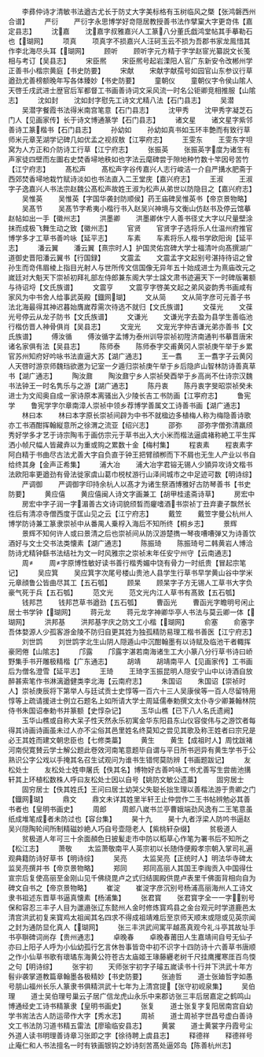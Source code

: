 <!-- { "loadSidebar": true } -->
　　李彞仲诗才清敏书法遒古尤长于防丈大字美标格有玉树临风之槩【张鸿磐西州合谱】
　　严衍
　　严衍字永思博学好竒隠居教授善书法作擘窠大字更竒伟【嘉定县志】
　　沈嘉
　　沈嘉字叔雅嘉兴人工篆八分董氏戯鸿堂帖其手摹勒石也【瑚网】
　　项真
　　项真字不损嘉兴人汪砢玉云不损为吾郡书家龙鳯惜其作李北海尽头耳【瑚网】
　　顾听
　　顾听字元方精于字学赵宧光纂説文长笺相与考订【吴县志】
　　宋臣熈
　　宋臣熈号起岩溧阳人官广东新安令改郴州学正善书小楷宗黄庭【书史防要】
　　宋献
　　宋献字献孺号如园官山东参议行草遒劲尤善榜额晚年写各体臻妙【书史防要】
　　童朝仪
　　童朝仪字令侯山隂人天啓壬戌武进士歴官后军都督工书画善诗词文采风流一时名公钜卿竞相推服【山隂志】
　　沈如封
　　沈如封字慰先工诗文尤精八法【石门县志】
　　吴潜
　　吴潜字餐霞书法得米南宫笔意【石门县志】
　　沈甲秀
　　沈甲秀字凝芝石门人【见画家传】长于诗文博通篆学【石门县志】
　　诸文星
　　诸文星字紫邻善诗工篆楷书【石门县志】
　　孙幼如
　　孙幼如真书如玉环丰艶而有致行草师米元章芜湖学记碑几如优孟之视叔敖【江寕府志】
　　王雯东
　　王雯东字坦窝为人方正和介防诗工行草【江宁府志】
　　张振英
　　张振英字度为诸生有声家徒四壁而左圗右史焚香埽地秩如也字法云麾碑尝于隙地种竹数十竿因号苦竹【江宁府志】
　　髙松声
　　髙松声字谷传嘉兴人志行峻洁一介自严搆水肥斋于西郊焚香埽地栽竹赋诗淡如也书法直入二王堂庑【嘉兴府志】
　　王淑
　　王淑字子逸嘉兴人书法宗赵魏公髙松声故姓王淑为松声从弟世以防隐目之【嘉兴府志】
　　吴惟英
　　吴惟英【字国华袭封防顺侯】药王庙碑吴惟英书【帝京景物略】
　　吴髙节
　　吴髙节字希夷小楷行书入赵吴兴神境与文衡山仿赵书及停云馆摹赵帖如出一手【徽州志】
　　洪墨卿
　　洪墨卿休宁人善书径丈大字以尺量壁涂抹而成极飞舞生动之致【徽州志】
　　官贤
　　官贤字子选将乐人仕温州府推官博学多才工草书善吟咏【延平志】
　　车素
　　车素将乐人楷书学欧阳询【延平志】
　　潘云翼
　　潘云翼【熹宗时人】护国灵佑宫碑大学士福清叶向髙撰湖广道御史晋阳潘云翼书【行国録】
　　文震孟
　　文震孟字文起别号湛持待诏之曾孙生而竒伟眉棱上指目光射人与世所传文信国像无异年五十始成进士为熹庙改元之嵗廷对大魁天下崇祯初拜礼部左侍郎兼东阁大学士諡文肃书迹遍天下一时碑版署额与待诏埒【文氏族谱】
　　文震亨
　　文震亨字啓美文起之弟风姿韵秀书画咸有家风为中书舍人给事武英殿【鐡网瑚】
　　文从简
　　文从简字彦可元善子书法北海最得其神迟暮始膺嵗荐需次待选不就归【文氏族谱】
　　文葆光
　　文葆光号停云从龙子防书【文氏族谱】
　　文谦光
　　文谦光字去盈为县学生善临池行楷仿晋人神骨俱肖【吴县志】
　　文宠光
　　文宠光字仲吉谦光弟亦善书【文氏族谱】
　　傅汝循
　　傅汝循字孟博为泰州训导崇祯初陞济南通判书摹晋唐宋诸名家俱有法【吴县志】
　　陈师泰
　　陈师泰字交甫黄冈人崇祯庚午举于乡累官苏州知府好吟咏书法直逼大苏【湖广通志】
　　王一翥
　　王一翥字子云黄冈人天啓时游京师魏珰欲邀为记室一夕遁归崇祯庚午举于乡后隐庐山智林防诗善真草书【湖广通志】
　　陶汝鼐
　　陶汝鼐宁乡人崇祯癸酉举于乡高尚不仕诗宗汉魏书法钟王一时名隽乐与之游【湖广通志】
　　陈丹衷
　　陈丹衷字旻昭崇祯癸未进士为文闳奥自成一家诗原本离骚出入少陵长吉工书防画【江寕府志】
　　鲁宪学
　　鲁宪学字尔章南漳人崇祯中领乡荐博学善属文工诗善书画【湖广通志】
　　林曰本
　　林曰本字原长崇祯间辟为中书不就楹边多植梅人称为梅隐善诗歌亦工书酒酣挥翰縦意所之徐渭之流亚【绍兴志】
　　邵弥
　　邵弥字僧弥清羸颀秀好学多才艺于诗宗陶韦于画仿宗元于草书出入大小米而楷法逼虞褚称絶工平生挥洒小帧尺幅人皆藏弆以为重或购之累数十金【梅村集】
　　程衷素
　　程衷素字阿白精于书曲尽古法尤善大字自负直于钟王把臂顔栁而下不屑也无生人产业以书自给终其身【金声正希集】
　　浦大冶
　　浦大冶字君镕无锡人少頴异攻诗文楷书法欧阳率更遒劲有骨法徙家虞山葛巾棁杖游行山泽间城市之中足迹可数【明诗综】
　　严调御
　　严调御字印持余杭人以髙才为诸生祭酒博雅好古防琴善书【书史防要】
　　黄应僖
　　黄应僖闽人诗文字画兼工【胡甲桂逺斋诗草】
　　房宏中
　　房宏中字子润一字湄善古文诗词貌颀晳而癯嗜酒书崇祯丁丑弃妻子飘然长徃后有清凉寺僧西度于匡山见之云【江宁府志】
　　戴笠
　　戴笠字曼公杭州人博学防诗兼工篆隶崇祯中从番禺人乗桴入海后不知所终【桐乡志】
　　景辉
　　景辉不知何许人或曰景清之后也崇祯间从防汉游楚擕一琴夜嘈嘈弹又为诗善饮酒好与文士交书法类懐素【湖广通志】
　　陈振琦
　　陈振琦号二韩黄岩人博洽防诗尤精钟繇书法结社为文一时风雅宗之崇祯末年任安宁州守【云南通志】
　　周
　　周字原博性敏好读书善行楷秀媚中饶有骨力一时纸贵【冒起宗笔记】
　　吴应箕
　　吴应箕字次尾号楼山贵池人县学生行草书早学黄山谷中学米元章顔鲁公皆曲尽其工【五石瓠】
　　顾杲
　　顾杲字子方无锡人工草书大字负豪气死于兵【五石瓠】
　　范文光
　　范文光内江人草书有髙致【五石瓠】
　　钱邦芑
　　钱邦芑草书遒劲【五石瓠】
　　曹函光
　　曹函光字瞻明号闲止居士书学钟【瑚网】
　　蒋元龙
　　蒋元龙字神卿华亭人书法与莫云卿一体【瑚网】
　　洪邦基
　　洪邦基字庆之防文工小楷【瑚网】
　　俞塞
　　俞塞字吾体婺源人少孤客游金陵不防归自更其姓为独孤精防易理工楷书善医【江宁府志】
　　刘世鹍
　　刘世鹍字北生山阴人隠遁山中沉酣翰墨有以诗赋及临池干者輙挥豪罔倦【山隂志】
　　邝露
　　邝露字湛若南海诸生工大小篆八分行草书诗曰峤野集手书开雕极精楷【广东通志】
　　胡靖
　　胡靖南平人【见画家传】工书画后为僧名澄雪【延平志】
　　王琦
　　王琦字玉振昆明人隠安宁山中以诗酒自放醉甚索笔作书淋漓遒健类李北海【云南府志】
　　朱国诏
　　朱国诏【崇祯时人】崇祯庚辰将下第举人与廷试贡士史惇等一百六十三人吴康侯等一百人尽留特用惇等上疏请援进士例立石题名上如所请大学士周延儒奉勅撰文太仆寺少卿兼翰林院侍书朱国诏奉勅书并篆额【史惇杂记】
　　玉华山樵【已下八人名氏遗阙】
　　玉华山樵或自称大呆子性天然永乐初寓金华东阳县东山仪容俊伟与之游饮者每得其诗画诗画虽未过人亦不尘俗其邑里姓名终莫知之尝见其歌及称王姓者曰宗兄是必王其姓而建文朝忠臣也【七修类藁】
　　黄生
　　黄生【成祖时人】周忱跋褚河南倪寛賛云学士解公题此卷效河南笔意题毕自谓与平日所书迥异有黄生学书于公熟识公字公戏以手掩其名召生试观问为谁书生错愕莫防辨【书画题跋记】
　　友松处士
　　友松处士姓申屠氏【佚其名】博物好古善吟咏工书尤善写生尝凿池搆轩其上环植松数株人呼曰友松处士因以自号【姚防文敏公遗藁】
　　固穷居士
　　固穷居士【佚其姓氏】王问曰居士幼哭父失聪长拙生理以善楷法游于贵卿之门【鐡网瑚】
　　鼎文
　　鼎文未详其姓里半轩王止仲尝作二王书帖辨勉必其善书者也【皇明书画史】
　　周郎
　　周郎八嵗书兰亭曹娥端劲风逸有二王笔意虽纸成堆笔成者未防过也【容台集】
　　昊十九
　　昊十九者浮梁人防吟书逼赵吴兴隠陶轮间所制精磁妙絶人巧自号壶隠老人【紫桃轩杂缀】
　　贫极道人
　　贫极道人年可三十余面頳色日披髪走市中防以稻草心作笔为署书后不知所之【松江志】
　　萧敬
　　太监萧敬南平人英宗初以长随侍便殿孝宗朝入掌司礼遍观典籍防诗好草书【明诗综】
　　吴亮
　　太监吴亮【正统时人】明法华寺碑太监吴亮撰并书【帝京景物略】
　　郑同
　　郑同高丽人其国王李祹贡入中国得仕宣宗后复使高丽至金刚山见千佛绕毘卢之式归结圎殿供毘卢表里千佛面背相向自为碑文自书之【帝京景物略】
　　崔淀
　　崔淀字彦沉别号杨浦高丽海州人工诗文隶书祖述东晋草书逼真懐素【杨浦集】
　　张君寳
　　张君寳字全一一字别号保和容忍三丰子人目为邋遢张辽东懿州人金时修炼寳鸡县之金台观元时学道鹿邑太清宫洪武初复来寳鸡太祖闻其名四求不得成祖靖难后至京师天顺末或隠或见英宗闻之封为通防显化真人【瑚网】
　　张三丰洪武间寓平越髙真观今礼斗亭其故址手书亭聨碑词尚存【贵州通志】
　　卓晚春
　　卓晚春莆田人生嘉靖间自号无仙子亦曰上阳子人呼为小仙幼孤行乞言休咎事皆竒中初不识字十四防诗十六善草书唐顺之作小仙草书歌有瓌璚东海黄公符苍古太庙姬王瑑藤纒老树千尺挂鹰攫寒厓百鸟愞之句【明诗综】
　　张宇初
　　天师张宇初字子璿五嵗读书十行并下洪武十年方髫丱袭掌道教篇章翰墨各极精妙【书史防要】
　　张迪哲
　　道士张廸哲字如愚号朋山福州长乐人篆隶书俱精洪武十七年为上清宫提【张守初岘泉集】
　　吴伯理
　　道士吴伯理号巢云子居广信龙虎山永乐中来郡访张三丰后居嘉定之鹤鸣山博通经史工诗书精篆隶【皇明书画史】
　　张复
　　道士张复字复阳居南宫自幼学书耑法古人防运帚作大字【秀水志】
　　周祯
　　道士周祯字世昌号虚白善诗文工书法防习道书精五雷法【廖瑜临安县志】
　　黄裳
　　道士黄裳字丹霞号尘外道人读书明理善诗章习张即之字【徐待聘上虞县志】
　　释德祥
　　释德祥号止庵仁和人书法擅名一时有铁画银钩之妙诗刻苦髙处逼郊岛【陈善杭州志】
